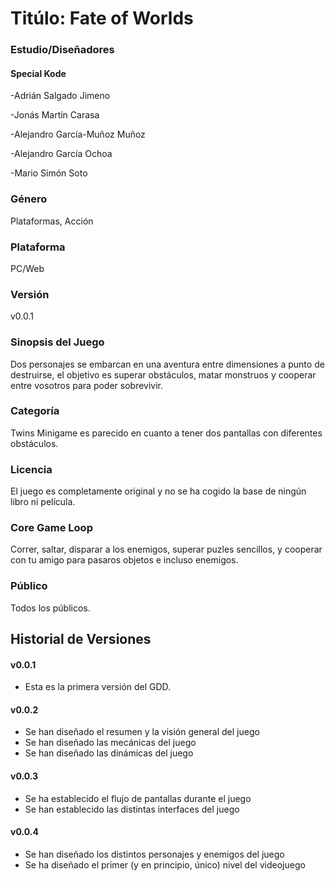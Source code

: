 # Titúlo: Fate of Worlds
 
### Estudio/Diseñadores

#### Special Kode


-Adrián Salgado Jimeno


-Jonás Martín Carasa


-Alejandro García-Muñoz Muñoz


-Alejandro García Ochoa


-Mario Simón Soto 

### Género

Plataformas, Acción

### Plataforma

PC/Web

### Versión

v0.0.1

### Sinopsis del Juego

Dos personajes se embarcan en una aventura entre dimensiones a punto de destruirse, el objetivo es superar obstáculos, matar monstruos y cooperar entre vosotros para poder sobrevivir.

### Categoría

Twins Minigame es parecido en cuanto a tener dos pantallas con diferentes obstáculos.

### Licencia

El juego es completamente original y no se ha cogido la base de ningún libro ni película.

### Core Game Loop

Correr, saltar, disparar a los enemigos, superar puzles sencillos, y cooperar con tu amigo para pasaros objetos e incluso enemigos.

### Público

Todos los públicos.

## Historial de Versiones

#### v0.0.1

- Esta es la primera versión del GDD.

#### v0.0.2

- Se han diseñado el resumen y la visión general del juego
- Se han diseñado las mecánicas del juego
- Se han diseñado las dinámicas del juego

#### v0.0.3

- Se ha establecido el flujo de pantallas durante el juego
- Se han establecido las distintas interfaces del juego

#### v0.0.4

- Se han diseñado los distintos personajes y enemigos del juego
- Se ha diseñado el primer (y en principio, único) nivel del videojuego

